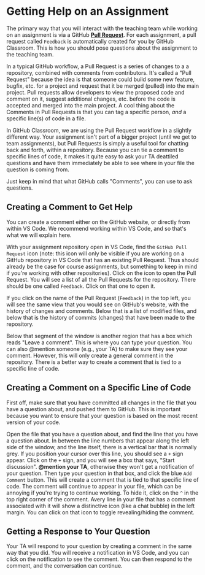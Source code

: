 # Getting Help on an Assignment

The primary way that you will interact with the teaching team while working on an assignment is via a GitHub [**Pull Request**](https://docs.github.com/en/pull-requests). For each assignment, a pull request called  `Feedback` is automatically created for you by GitHub Classroom. This is how you should pose questions about the assignment to the teaching team. 

In a typical GitHub workflow, a Pull Request is a series of changes to a a repository, combined with comments from contributors. It's called a "Pull Request" because the idea is that someone could build some new feature, bugfix, etc. for a project and request that it be merged (pulled) into the main project. Pull requests allow developers to view the proposed code and comment on it, suggest additional changes, etc. before the code is accepted and merged into the main project. A cool thing about the Comments in Pull Requests is that you can tag a specific person, *and* a specific line(s) of code in a file. 

In GitHub Classroom, we are using the Pull Request workflow in a slightly different way. Your assignment isn't part of a bigger project (until we get to team assignments), but Pull Requests is simply a useful tool for chatting back and forth, within a repository. Because you can tie a comment to specific lines of code, it makes it quite easy to ask your TA deattiled questions and have them immediately be able to see where in your file the question is coming from.

Just keep in mind that what GitHub calls "Comments", you can use to ask questions.

## Creating a Comment to Get Help

You can create a comment either on the GitHub website, or directly from within VS Code. We recommend working within VS Code, and so that's what we will explain here. 

With your assignment repository open in VS Code, find the `GitHub Pull Request` icon (note: this icon will only be visible if you are working on a GitHub repository in VS Code that has an existing Pull Request. Thus should already be the case for course assignments, but something to keep in mind if you're working with other repositories). Click on the icon to open the Pull Request. You will see a list of all the Pull Requests for the repository. There should be one called `Feedback`. Click on that one to open it.

If you click on the name of the Pull Request (`Feedback`) in the top left, you will see the same view that you would see on GitHub's website, with the history of changes and comments. Below that is a list of modified files, and below that is the history of commits (changes) that have been made to the repository.

Below that segment of the window is another region that has a box which reads "Leave a comment". This is where you can type your question. You can also @mention someone (e.g., your TA) to make sure they see your comment. However, this will only create a general comment in the repository. There is a better way to create a comment that is tied to a specific line of code.

## Creating a Comment on a Specific Line of Code

First off, make sure that you have committed all changes in the file that you have a question about, and pushed them to GitHub. This is important because you want to ensure that your question is based on the most recent version of your code.

Open the file that you have a question about, and find the line that you have a question about. In between the line numbers that appear along the left side of the window, and the line itself, there is a vertical bar that is normally grey. If you position your cursor over this line, you should see a `+` sign appear. Click on the `+` sign, and you will see a box that says, "Start discussion". **@mention your TA**, otherwise they won't get a notification of your question. Then type your question in that box, and click the blue `Add Comment` button. This will create a comment that is tied to that specific line of code. The comment will continue to appear in your file, which can be annoying if you're trying to continue working. To hide it, click on the `^` in the top right corner of the comment. Avery line in your file that has a comment associated with it will show a distinctive icon (like a chat bubble) in the left margin. You can click on that icon to toggle revealing/hiding the comment.

## Getting a Response to Your Question

Your TA will respond to your question by creating a comment in the same way that you did. You will receive a notification in VS Code, and you can click on the notification to see the comment. You can then respond to the comment, and the conversation can continue.

